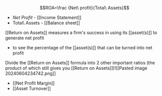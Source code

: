 $$ROA=\frac {Net\ profit}{Total\ Assets}$$
- $Net\ Profit$ - [[Income Statement]]
- Total\ Assets - [[Balance sheet]]

[[Return on Assets]] measures a firm's success in using its [[asset(s)]] to generate net profit
- to see the percentage of the [[asset(s)]] that can be turned into net profit

Divide the [[Return on Assets]] formula into 2 other important ratios (the product of which still gives you [[Return on Assets]])![[Pasted image 20240604234742.png]]
- [[Net Profit Margin]]
- [[Asset Turnover]]